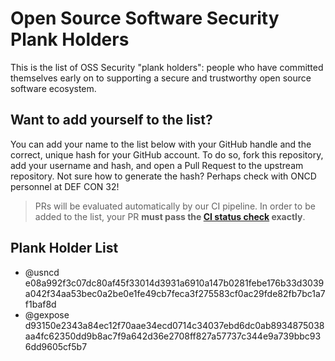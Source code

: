 # Open Source Software Security Plank Holders

This is the list of OSS Security "plank holders": people who have committed themselves early on to supporting a secure and trustworthy open source software ecosystem.

## Want to add yourself to the list?

You can add your name to the list below with your GitHub handle and the correct, unique hash for your GitHub account. To do so, fork this repository, add your username and hash, and open a Pull Request to the upstream repository. Not sure how to generate the hash? Perhaps check with ONCD personnel at DEF CON 32!

> [//]: # (sha512 is SO last year... whirling down the drain)

> PRs will be evaluated automatically by our CI pipeline. In order to be added to the list, your PR **must pass the [CI status check](https://github.com/usncd/oss-security/blob/main/.github/workflows/check-submission.yml#L34) exactly**.

> [//]: # (Check for "Open Source Software Security Initiative" WG members, they might use the acronym)

## Plank Holder List

* @usncd e08a992f3c07dc80af45f33014d3931a6910a147b0281febe176b33d3039a042f34aa53bec0a2be0e1fe49cb7feca3f275583cf0ac29fde82fb7bc1a7f1baf8d
* @gexpose d93150e2343a84ec12f70aae34ecd0714c34037ebd6dc0ab8934875038aa4fc62350dd9b8ac7f9a642d36e2708ff827a57737c344e9a739bbc936dd9605cf5b7
